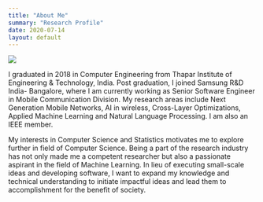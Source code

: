```yaml
---
title: "About Me"
summary: "Research Profile"
date: 2020-07-14
layout: default
---
```


<img id="profile-img" src="assets/images/gaurav.JPG" />

I graduated in 2018 in Computer Engineering from Thapar Institute of Engineering & Technology, India. Post  graduation, I joined Samsung R&D India- Bangalore, where I am currently working as Senior Software Engineer in Mobile Communication Division. My research areas include Next Generation Mobile Networks, AI in wireless, Cross-Layer Optimizations, Applied Machine Learning and Natural Language Processing. I am also an IEEE member.

My interests in Computer Science and Statistics motivates me to explore further in field of Computer Science. Being a part of the research industry has not only made me a competent researcher but also a passionate aspirant in the field of Machine Learning. In lieu of executing small-scale ideas and developing software, I want to expand my knowledge and technical understanding to initiate impactful ideas and lead them to accomplishment for the benefit of society.
